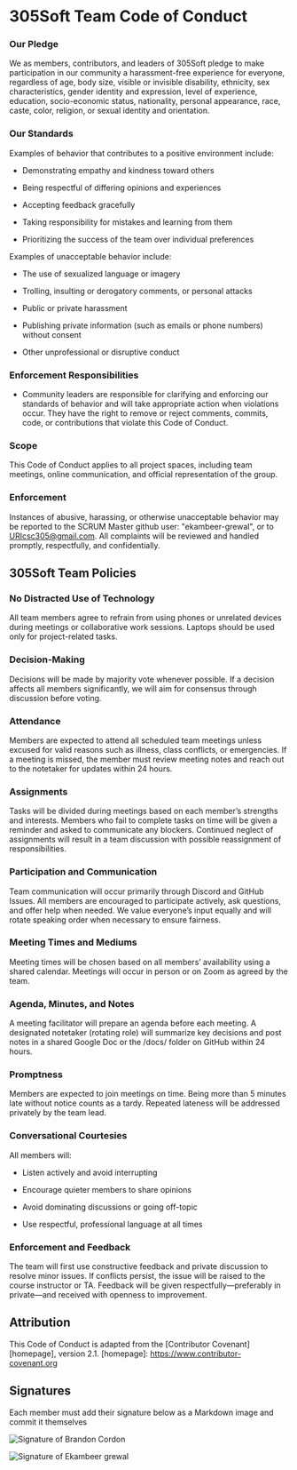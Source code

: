 # 305Soft Team Code of Conduct
### Our Pledge

We as members, contributors, and leaders of 305Soft pledge to make participation in our community a harassment-free experience for everyone, regardless of age, body size, visible or invisible disability, ethnicity, sex characteristics, gender identity and expression, level of experience, education, socio-economic status, nationality, personal appearance, race, caste, color, religion, or sexual identity and orientation.

### Our Standards

Examples of behavior that contributes to a positive environment include:

* Demonstrating empathy and kindness toward others

* Being respectful of differing opinions and experiences

* Accepting feedback gracefully

* Taking responsibility for mistakes and learning from them

* Prioritizing the success of the team over individual preferences

Examples of unacceptable behavior include:

* The use of sexualized language or imagery

* Trolling, insulting or derogatory comments, or personal attacks

* Public or private harassment

* Publishing private information (such as emails or phone numbers) without consent

* Other unprofessional or disruptive conduct

### Enforcement Responsibilities

* Community leaders are responsible for clarifying and enforcing our standards of behavior and will take appropriate action when violations occur. They have the right to remove or reject comments, commits, code, or contributions that violate this Code of Conduct.

### Scope

This Code of Conduct applies to all project spaces, including team meetings, online communication, and official representation of the group.

### Enforcement

Instances of abusive, harassing, or otherwise unacceptable behavior may be reported to the SCRUM Master github user: "ekambeer-grewal", or to URIcsc305@gmail.com.
All complaints will be reviewed and handled promptly, respectfully, and confidentially.

## 305Soft Team Policies
### No Distracted Use of Technology

All team members agree to refrain from using phones or unrelated devices during meetings or collaborative work sessions. Laptops should be used only for project-related tasks.

### Decision-Making

Decisions will be made by majority vote whenever possible. If a decision affects all members significantly, we will aim for consensus through discussion before voting.

### Attendance

Members are expected to attend all scheduled team meetings unless excused for valid reasons such as illness, class conflicts, or emergencies.
If a meeting is missed, the member must review meeting notes and reach out to the notetaker for updates within 24 hours.

### Assignments

Tasks will be divided during meetings based on each member’s strengths and interests.
Members who fail to complete tasks on time will be given a reminder and asked to communicate any blockers. Continued neglect of assignments will result in a team discussion with possible reassignment of responsibilities.

### Participation and Communication

Team communication will occur primarily through Discord and GitHub Issues.
All members are encouraged to participate actively, ask questions, and offer help when needed.
We value everyone’s input equally and will rotate speaking order when necessary to ensure fairness.

### Meeting Times and Mediums

Meeting times will be chosen based on all members’ availability using a shared calendar. Meetings will occur in person or on Zoom as agreed by the team.

### Agenda, Minutes, and Notes

A meeting facilitator will prepare an agenda before each meeting.
A designated notetaker (rotating role) will summarize key decisions and post notes in a shared Google Doc or the /docs/ folder on GitHub within 24 hours.

### Promptness

Members are expected to join meetings on time.
Being more than 5 minutes late without notice counts as a tardy. Repeated lateness will be addressed privately by the team lead.

### Conversational Courtesies

All members will:

* Listen actively and avoid interrupting

* Encourage quieter members to share opinions

* Avoid dominating discussions or going off-topic

* Use respectful, professional language at all times

### Enforcement and Feedback

The team will first use constructive feedback and private discussion to resolve minor issues.
If conflicts persist, the issue will be raised to the course instructor or TA.
Feedback will be given respectfully—preferably in private—and received with openness to improvement.

## Attribution

This Code of Conduct is adapted from the [Contributor Covenant][homepage], version 2.1.
[homepage]: https://www.contributor-covenant.org

## Signatures

Each member must add their signature below as a Markdown image and commit it themselves

![Signature of Brandon Cordon](https://drive.google.com/uc?id=1PxtHnkt524jOfjLYRDF-bn4Dg_fQ0E3l)

![Signature of Ekambeer grewal](https://drive.google.com/file/d/1SvCNZLBZsVoUarTm8vY-4jTY9AUcypJf)